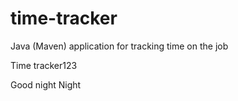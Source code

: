 # time-tracker
Java (Maven) application for tracking time on the job

Time tracker123

Good night Night 
